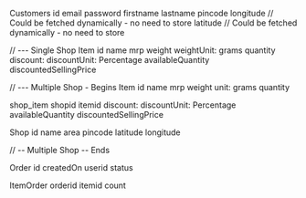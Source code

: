 Customers
    id
    email
    password
    firstname
    lastname
    pincode
    longitude   // Could be fetched dynamically - no need to store
    latitude   // Could be fetched dynamically - no need to store

// --- Single Shop 
Item
    id
    name
    mrp
    weight
    weightUnit: grams
    quantity
    discount:
    discountUnit: Percentage
    availableQuantity
    discountedSellingPrice

// --- Multiple Shop - Begins
Item
    id
    name
    mrp
    weight
    unit: grams
    quantity

shop_item
    shopid
    itemid
    discount:
    discountUnit: Percentage
    availableQuantity
    discountedSellingPrice

Shop
    id
    name
    area
    pincode
    latitude
    longitude

// -- Multiple Shop -- Ends

Order
    id
    createdOn
    userid
    status

ItemOrder
    orderid
    itemid
    count
